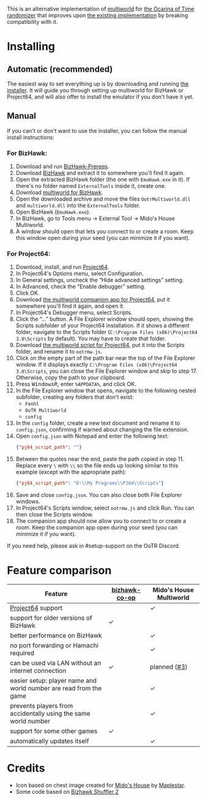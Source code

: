 This is an alternative implementation of [multiworld](https://wiki.ootrandomizer.com/index.php?title=Multiworld) for [the Ocarina of Time randomizer](https://ootrandomizer.com/) that improves upon [the existing implementation](https://github.com/TestRunnerSRL/bizhawk-co-op) by breaking compatibility with it.

# Installing

## Automatic (recommended)

The easiest way to set everything up is by downloading and running [the installer](https://github.com/midoshouse/ootr-multiworld/releases/latest/download/multiworld-installer.exe). It will guide you through setting up multiworld for BizHawk or Project64, and will also offer to install the emulator if you don't have it yet.

## Manual

If you can't or don't want to use the installer, you can follow the manual install instructions:

### For BizHawk:

1. Download and run [BizHawk-Prereqs](https://github.com/TASEmulators/BizHawk-Prereqs/releases/latest).
2. Download [BizHawk](https://github.com/TASEmulators/BizHawk/releases/latest) and extract it to somewhere you'll find it again.
3. Open the extracted BizHawk folder (the one with `EmuHawk.exe` in it). If there's no folder named `ExternalTools` inside it, create one.
4. Download [multiworld for BizHawk](https://github.com/midoshouse/ootr-multiworld/releases/latest/download/multiworld-bizhawk.zip).
5. Open the downloaded archive and move the files `OotrMultiworld.dll` and `multiworld.dll` into the `ExternalTools` folder.
6. Open BizHawk (`EmuHawk.exe`).
7. In BizHawk, go to Tools menu → External Tool → Mido's House Multiworld.
8. A window should open that lets you connect to or create a room. Keep this window open during your seed (you can minimize it if you want).

### For Project64:

1. Download, install, and run [Project64](https://www.pj64-emu.com/).
2. In Project64's Options menu, select Configuration.
3. In General settings, uncheck the “Hide advanced settings” setting.
4. In Advanced, check the “Enable debugger” setting.
5. Click OK.
6. Download [the multiworld companion app for Project64](https://github.com/midoshouse/ootr-multiworld/releases/latest/download/multiworld-pj64.exe), put it somewhere you'll find it again, and open it.
7. In Project64's Debugger menu, select Scripts.
8. Click the “…” button. A File Explorer window should open, showing the Scripts subfolder of your Project64 installation. If it shows a different folder, navigate to the Scripts folder (`C:\Program Files (x86)\Project64 3.0\Scripts` by default). You may have to create that folder.
9. Download [the multiworld script for Project64](https://github.com/midoshouse/ootr-multiworld/releases/latest/download/ootrmw-pj64.js), put it into the Scripts folder, and rename it to `ootrmw.js`.
10. Click on the empty part of the path bar near the top of the File Explorer window. If it displays exactly `C:\Program Files (x86)\Project64 3.0\Scripts`, you can close the File Explorer window and skip to step 17. Otherwise, copy the path to your clipboard.
11. Press <kbd>Windows</kbd><kbd>R</kbd>, enter `%APPDATA%`, and click OK.
12. In the File Explorer window that opens, navigate to the following nested subfolder, creating any folders that don't exist:
    * `Fenhl`
    * `OoTR Multiworld`
    * `config`
13. In the `config` folder, create a new text document and rename it to `config.json`, confirming if warned about changing the file extension.
14. Open `config.json` with Notepad and enter the following text:
    ```json
    {"pj64_script_path": ""}
    ```
15. Between the quotes near the end, paste the path copied in step 11. Replace every `\` with `\\` so the file ends up looking similar to this example (except with the appropriate path):
    ```json
    {"pj64_script_path": "D:\\My Programs\\PJ64\\Scripts"}
    ```
16. Save and close `config.json`. You can also close both File Explorer windows.
17. In Project64's Scripts window, select `ootrmw.js` and click Run. You can then close the Scripts window.
18. The companion app should now allow you to connect to or create a room. Keep the companion app open during your seed (you can minimize it if you want).

If you need help, please ask in #setup-support on the OoTR Discord.

# Feature comparison

|Feature|[bizhawk-co-op](https://github.com/TestRunnerSRL/bizhawk-co-op)|Mido's House Multiworld|
|---|---|---|
|[Project64](https://pj64-emu.com/) support||✓|
|support for older versions of BizHawk|✓||
|better performance on BizHawk||✓|
|no port forwarding or Hamachi required||✓|
|can be used via LAN without an internet connection|✓|planned ([#3](https://github.com/midoshouse/ootr-multiworld/issues/3))|
|easier setup: player name and world number are read from the game||✓|
|prevents players from accidentally using the same world number||✓|
|support for some other games|✓||
|automatically updates itself||✓|

# Credits

* Icon based on chest image created for [Mido's House](https://midos.house/) by [Maplestar](https://github.com/Maplesstar).
* Some code based on [Bizhawk Shuffler 2](https://github.com/authorblues/bizhawk-shuffler-2)
